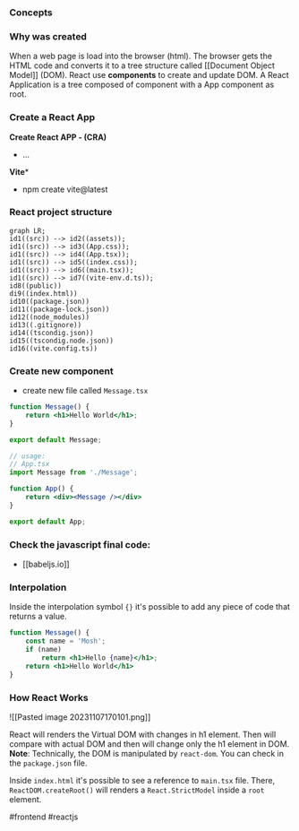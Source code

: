 ### Concepts

### Why was created

When a web page is load into the browser (html). The browser gets the HTML code and converts it to a tree structure called [[Document Object Model]] (DOM).
React use **components** to create and update DOM. 
A React Application is a tree composed of component with a App component as root.

### Create a React App

**Create React APP - (CRA)**

* ...

**Vite***

* npm create vite@latest

### React project structure

```mermaid 
graph LR; 
id1((src)) --> id2((assets));
id1((src)) --> id3((App.css)); 
id1((src)) --> id4((App.tsx)); 
id1((src)) --> id5((index.css));
id1((src)) --> id6((main.tsx));
id1((src)) --> id7((vite-env.d.ts));
id8((public))
di9((index.html))
id10((package.json))
id11((package-lock.json))
id12((node_modules))
id13((.gitignore))
id14((tscondig.json))
id15((tscondig.node.json))
id16((vite.config.ts))
```


### Create new component

* create new file called `Message.tsx`

```jsx
function Message() {
	return <h1>Hello World</h1>;
}

export default Message;

// usage:
// App.tsx
import Message from './Message';

function App() {
	return <div><Message /></div>
}

export default App;
```

### Check the javascript final code:
* [[babeljs.io]]

### Interpolation

Inside the interpolation symbol `{}` it's possible to add any piece of code that returns a value.

```jsx
function Message() {
	const name = 'Mosh';
	if (name)
		return <h1>Hello {name}</h1>;
	return <h1>Hello World</h1>
}
```

### How React Works

![[Pasted image 20231107170101.png]]

React will renders the Virtual DOM with changes in h1 element. Then will compare with actual DOM and then will change only the h1 element in DOM.
**Note**: Technically, the DOM is manipulated by `react-dom`. You can check in the `package.json` file.

Inside `index.html` it's possible to see a reference to `main.tsx` file. There, `ReactDOM.createRoot()` will renders a `React.StrictModel` inside a `root` element.





#frontend #reactjs
 